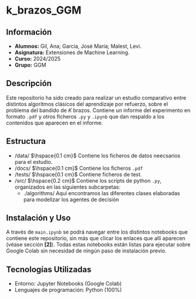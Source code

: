 # k_brazos_GGM

## Información
- **Alumnos:** Gil, Ana; García, José María; Malest, Levi.
- **Asignatura:** Extensiones de Machine Learning.
- **Curso:** 2024/2025
- **Grupo:** GGM
 
## Descripción
Este repositorio ha sido creado para realizar un estudio comparativo entre distintos algoritmos clásicos del aprendizaje por refuerzo, sobre el problema del bandido de $K$ brazos.
Contiene un informe del experimento en formato ``.pdf`` y otros ficheros ``.py`` y ``.ipynb`` que dan respaldo a los contenidos que aparecen en el informe. 

## Estructura
- /data/  $\hspace{0.1 cm}$ Contiene los ficheros de datos neecsarios para el estudio.
- /docs/ $\hspace{0.1 cm}$ Contiene los ficheros ``.pdf``
- /tests/ $\hspace{0.1 cm}$ Contiene ficheros de test.
- /src/   $\hspace{0.2 cm}$ Contiene los scripts de python ``.py``, organizados en las siguientes subcarpetas:
  - ./algorithms/ Aquí encontramos las diferentes clases elaboradas para modelizar los agentes de decisión

## Instalación y Uso
A través de ``main.ipynb`` se podrá navegar entre los distintos notebooks que contiene este repositorio, sin más que clicar los enlaces que allí aparecen (véase sección **[2]**).
Todas estas notebooks están listas para ejecutar sobre Google Colab sin necesidad de ningún paso de instalación previo.

## Tecnologías Utilizadas
- Entorno: Jupyter Notebooks (Google Colab)
- Lenguajes de programación: Python (100%)
